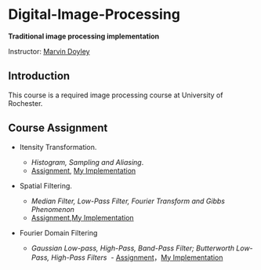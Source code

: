 # Digital-Image-Processing

**Traditional image processing implementation** 

Instructor: [Marvin Doyley](http://www.ece.rochester.edu/people/faculty/doyley_marvin/index.html)

## Introduction 
This course is a required image processing course at University of Rochester. 

## Course Assignment

- Itensity Transformation. 
  - *Histogram, Sampling and Aliasing*. 
  - [Assignment](https://github.com/Bato803/Digital-Image-Processing/blob/master/Itensity-Transformation/HW2_Fall2015.pdf), [My Implementation](https://github.com/Bato803/Digital-Image-Processing/blob/master/Itensity-Transformation/HomeWork2.ipynb)
  
- Spatial Filtering. 
  - *Median Filter, Low-Pass Filter, Fourier Transform and Gibbs Phenomenon* 
  - [Assignment](https://github.com/Bato803/Digital-Image-Processing/blob/master/Spatial-Filtering/DIP_HW3.pdf),[My Implementation](https://github.com/Bato803/Digital-Image-Processing/blob/master/Spatial-Filtering/HW3-Spatial%20Domain%20Filtering.ipynb)
  
- Fourier Domain Filtering
  - *Gaussian Low-pass, High-Pass, Band-Pass Filter; Butterworth Low-Pass, High-Pass Filters*
  - [Assignment](https://github.com/Bato803/Digital-Image-Processing/blob/master/Fourier-Domain-Filtering/ECE447_Fall2015_HW4.pdf)，[My Implementation](https://github.com/Bato803/Digital-Image-Processing/blob/master/Fourier-Domain-Filtering/HomeWork%204.ipynb)
  

  
